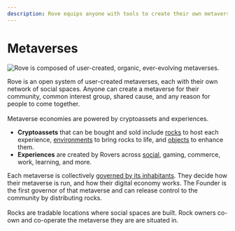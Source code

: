 ```yaml
---
description: Rove equips anyone with tools to create their own metaverse.
---
```


# Metaverses

![Rove is composed of user-created, organic, ever-evolving metaverses.](<../.gitbook/assets/Screen Shot 2022-01-14 at 2.29.31 PM.png>)

Rove is an open system of user-created metaverses, each with their own network of social spaces. Anyone can create a metaverse for their community, common interest group, shared cause, and any reason for people to come together. \
\
Metaverse economies are powered by cryptoassets and experiences.&#x20;

* **Cryptoassets** that can be bought and sold include [rocks](rocks/) to host each experience, [environments](environments.md) to bring rocks to life, and [objects](objects.md) to enhance them.&#x20;
* **Experiences** are created by Rovers across [social](../3d-experiences/experiences.md), gaming, commerce, work, learning, and more.

Each metaverse is collectively [governed by its inhabitants](../user-owned/user-operated-governance.md). They decide how their metaverse is run, and how their digital economy works. The Founder is the first governor of that metaverse and can release control to the community by distributing rocks. \
\
Rocks are tradable locations where social spaces are built. Rock owners co-own and co-operate the metaverse they are are situated in.
